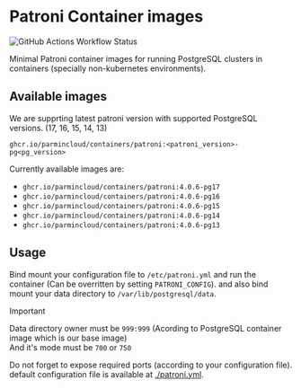 # Patroni Container images

![GitHub Actions Workflow Status](https://img.shields.io/github/actions/workflow/status/ParminCloud/Containers/patroni.yaml)

Minimal Patroni container images for running PostgreSQL clusters in containers (specially non-kubernetes environments).

## Available images

We are supprting latest patroni version with supported PostgreSQL versions. (17, 16, 15, 14, 13)

`ghcr.io/parmincloud/containers/patroni:<patroni_version>-pg<pg_version>`

Currently available images are:

* `ghcr.io/parmincloud/containers/patroni:4.0.6-pg17`
* `ghcr.io/parmincloud/containers/patroni:4.0.6-pg16`
* `ghcr.io/parmincloud/containers/patroni:4.0.6-pg15`
* `ghcr.io/parmincloud/containers/patroni:4.0.6-pg14`
* `ghcr.io/parmincloud/containers/patroni:4.0.6-pg13`

## Usage

Bind mount your configuration file to `/etc/patroni.yml` and run the container (Can be overritten by setting `PATRONI_CONFIG`).
and also bind mount your data directory to `/var/lib/postgresql/data`.

> [!IMPORTANT]
Data directory owner must be `999:999` (Acording to PostgreSQL container image which is our base image)  
And it's mode must be `700` or `750`  

Do not forget to expose required ports (according to your configuration file).
default configuration file is available at [./patroni.yml](./patroni.yml).
